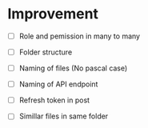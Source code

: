 # Improvement

* [ ] Role and pemission in many to many

* [ ] Folder structure

* [ ] Naming of files (No pascal case)

* [ ] Naming of API endpoint

* [ ] Refresh token in post

* [ ] Simillar files in same folder
